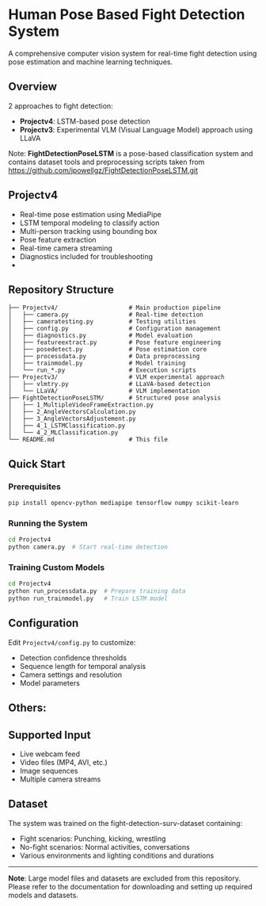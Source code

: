 # Human Pose Based Fight Detection System

A comprehensive computer vision system for real-time fight detection using pose estimation and machine learning techniques.

## Overview

2 approaches to fight detection:
- **Projectv4**: LSTM-based pose detection
- **Projectv3**: Experimental VLM (Visual Language Model) approach using LLaVA

Note: **FightDetectionPoseLSTM** is a pose-based classification system and contains dataset tools and preprocessing scripts taken from https://github.com/jpowellgz/FightDetectionPoseLSTM.git

## Projectv4
- Real-time pose estimation using MediaPipe
- LSTM temporal modeling to classify action
- Multi-person tracking using bounding box
- Pose feature extraction
- Real-time camera streaming
- Diagnostics included for troubleshooting
- 
## Repository Structure

```
├── Projectv4/                    # Main production pipeline
│   ├── camera.py                 # Real-time detection
│   ├── cameratesting.py          # Testing utilities
│   ├── config.py                 # Configuration management
│   ├── diagnostics.py            # Model evaluation
│   ├── featureextract.py         # Pose feature engineering
│   ├── posedetect.py             # Pose estimation core
│   ├── processdata.py            # Data preprocessing
│   ├── trainmodel.py             # Model training
│   └── run_*.py                  # Execution scripts
├── Projectv3/                    # VLM experimental approach
│   ├── vlmtry.py                 # LLaVA-based detection
│   └── LLaVA/                    # VLM implementation
├── FightDetectionPoseLSTM/       # Structured pose analysis
│   ├── 1_MultipleVideoFrameExtraction.py
│   ├── 2_AngleVectorsCalculation.py
│   ├── 3_AngleVectorsAdjustement.py
│   ├── 4_1_LSTMClassification.py
│   └── 4_2_MLClassification.py
└── README.md                     # This file
```

## Quick Start

### Prerequisites
```bash
pip install opencv-python mediapipe tensorflow numpy scikit-learn
```

### Running the System
```bash
cd Projectv4
python camera.py  # Start real-time detection
```

### Training Custom Models
```bash
cd Projectv4
python run_processdata.py  # Prepare training data
python run_trainmodel.py   # Train LSTM model
```

## Configuration

Edit `Projectv4/config.py` to customize:
- Detection confidence thresholds
- Sequence length for temporal analysis
- Camera settings and resolution
- Model parameters


## Others:
## Supported Input

- Live webcam feed
- Video files (MP4, AVI, etc.)
- Image sequences
- Multiple camera streams

## Dataset

The system was trained on the fight-detection-surv-dataset containing:
- Fight scenarios: Punching, kicking, wrestling
- No-fight scenarios: Normal activities, conversations
- Various environments and lighting conditions and durations 

---

**Note**: Large model files and datasets are excluded from this repository. Please refer to the documentation for downloading and setting up required models and datasets.

